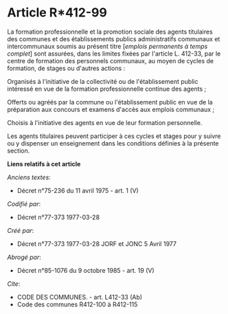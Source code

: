 # Article R*412-99

La formation professionnelle et la promotion sociale des agents titulaires des communes et des établissements publics
administratifs communaux et intercommunaux soumis au présent titre [*emplois permanents à temps complet*] sont assurées, dans
les limites fixées par l'article L. 412-33, par le centre de formation des personnels communaux, au moyen de cycles de
formation, de stages ou d'autres actions :

Organisés à l'initiative de la collectivité ou de l'établissement public intéressé en vue de la formation professionnelle
continue des agents ;

Offerts ou agréés par la commune ou l'établissement public en vue de la préparation aux concours et examens d'accès aux
emplois communaux ;

Choisis à l'initiative des agents en vue de leur formation personnelle.

Les agents titulaires peuvent participer à ces cycles et stages pour y suivre ou y dispenser un enseignement dans les
conditions définies à la présente section.

**Liens relatifs à cet article**

_Anciens textes_:

  - Décret n°75-236 du 11 avril 1975 - art. 1 (V)

_Codifié par_:

  - Décret n°77-373 1977-03-28

_Créé par_:

  - Décret n°77-373 1977-03-28 JORF et JONC 5 Avril 1977

_Abrogé par_:

  - Décret n°85-1076 du 9 octobre 1985 - art. 19 (V)

_Cite_:

  - CODE DES COMMUNES. - art. L412-33 (Ab)
  - Code des communes R412-100 à R412-115
